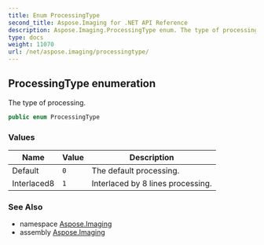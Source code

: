 ```yaml
---
title: Enum ProcessingType
second_title: Aspose.Imaging for .NET API Reference
description: Aspose.Imaging.ProcessingType enum. The type of processing
type: docs
weight: 11070
url: /net/aspose.imaging/processingtype/
---
```

## ProcessingType enumeration

The type of processing.

```csharp
public enum ProcessingType
```

### Values

| Name | Value | Description |
| --- | --- | --- |
| Default | `0` | The default processing. |
| Interlaced8 | `1` | Interlaced by 8 lines processing. |

### See Also

* namespace [Aspose.Imaging](../../aspose.imaging/)
* assembly [Aspose.Imaging](../../)


